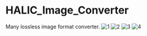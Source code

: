 # HALIC_Image_Converter
Many lossless image format converter.
![1](https://github.com/Hakan-Abbas/HALIC_Image_Converter/assets/158841237/3a293d1e-524c-4a86-9637-e1ba56e45fd8)
![2](https://github.com/Hakan-Abbas/HALIC_Image_Converter/assets/158841237/91077926-3658-42ad-910e-db2b950ad09b)
![3](https://github.com/Hakan-Abbas/HALIC_Image_Converter/assets/158841237/e4ed2d65-f3bb-4d4c-bb07-5e56de64b023)
![4](https://github.com/Hakan-Abbas/HALIC_Image_Converter/assets/158841237/e7191b81-381e-4cc0-9325-d51c0ce4fe09)
